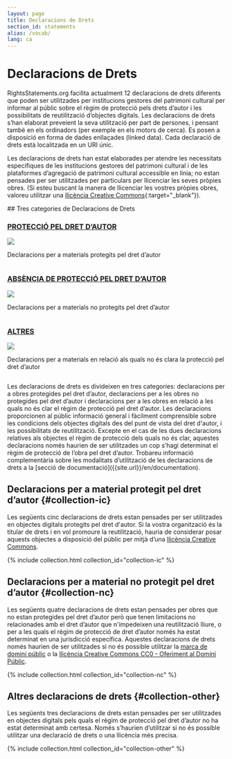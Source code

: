 ```yaml
---
layout: page
title: Declaracions de Drets
section_id: statements
alias: /vocab/
lang: ca
---
```


# Declaracions de Drets

RightsStatements.org facilita actualment 12 declaracions de drets diferents que poden ser utilitzades per institucions gestores del patrimoni cultural per informar al públic sobre el règim de protecció pels drets d’autor i les possibilitats de reutilització d’objectes digitals. Les declaracions de drets s’han elaborat preveient la seva utilització per part de persones, i pensant també en els ordinadors (per exemple en els motors de cerca). Es posen a disposició en forma de dades enllaçades (linked data). Cada declaració de drets està localitzada en un URI únic.

Les declaracions de drets han estat elaborades per atendre les necessitats específiques de les institucions gestores del patrimoni cultural i de les plataformes d’agregació de patrimoni cultural accessible en línia; no estan pensades per ser utilitzades per particulars per llicenciar les seves pròpies obres. (Si esteu buscant la manera de llicenciar les vostres pròpies obres, valoreu utilitzar una [llicència Creative Commons](https://creativecommons.org/licenses/){:target="_blank"}).

<div class="box">
## Tres categories de Declaracions de Drets

<div class="row" markdown="0">
<div class="medium-4 columns">
<div class="statements-category-teaser">
<a href="#collection-ic"><h3>PROTECCIÓ PEL DRET D’AUTOR</h3></a>
<a href="#collection-ic">
<img src="{{ site.url }}{{ site.baseurl }}/files/icons/InC.Icon-Only.dark.svg" />
</a>
<p>Declaracions per a materials protegits pel dret d’autor</p>
</div>
</div>
<div class="medium-4 columns">
<div class="statements-category-teaser">
<a href="#collection-nc"><h3>ABSÈNCIA DE PROTECCIÓ PEL DRET D’AUTOR</h3></a>
<a href="#collection-nc">
<img src="{{ site.url }}{{ site.baseurl }}/files/icons/NoC.Icon-Only.dark.svg" />
</a>
<p>Declaracions per a materials no protegits pel dret d’autor</p>
</div>
</div>
<div class="medium-4 columns">
<div class="statements-category-teaser">
<a href="#collection-other"><h3>ALTRES</h3></a>
<a href="#collection-other">
<img src="{{ site.url }}{{ site.baseurl }}/files/icons/Other.Icon-Only.dark.svg" />
</a>
<p>Declaracions per a materials en relació als quals no és clara la protecció pel dret d’autor</p>
</div>
</div>
</div>
<div>
<p>Les declaracions de drets es divideixen en tres categories: declaracions per a obres protegides pel dret d’autor, declaracions per a les obres no protegides pel dret d’autor i declaracions per a les obres en relació a les quals no és clar el règim de protecció pel dret d’autor. Les declaracions proporcionen al públic informació general i fàcilment comprensible sobre les condicions dels objectes digitals des del punt de vista del dret d'autor, i les possibilitats de reutilització. Excepte en el cas de les dues declaracions relatives als objectes el règim de protecció dels quals no és clar, aquestes declaracions només haurien de ser utilitzades un cop s’hagi determinat el règim de protecció de l’obra pel dret d’autor. Trobareu informació complementària sobre les modalitats d’utilització de les declaracions de drets a la [secció de documentació]({{site.url}}/en/documentation).</p>
</div>

</div>

## Declaracions per a material protegit pel dret d’autor  {#collection-ic}

Les següents cinc declaracions de drets estan pensades per ser utilitzades en objectes digitals protegits pel dret d'autor. Si la vostra organització és la titular de drets i en vol promoure la reutilització, hauria de considerar posar aquests objectes a disposició del públic per mitjà d’una [llicència Creative Commons](https://creativecommons.org/licenses/).

{% include collection.html collection_id="collection-ic" %}

## Declaracions per a material no protegit pel dret d’autor {#collection-nc}

Les següents quatre declaracions de drets estan pensades per obres que no estan protegides pel dret d’autor però que tenen limitacions no relacionades amb el dret d’autor que n'impedeixen una reutilització lliure, o per a les quals el règim de protecció de dret d’autor només ha estat determinat en una jurisdicció específica. Aquestes declaracions de drets només haurien de ser utilitzades si no és possible utilitzar la [marca de domini públic](https://creativecommons.org/publicdomain/mark/1.0/) o la [llicència Creative Commons CC0 - Oferiment al Domini Públic](https://creativecommons.org/publicdomain/zero/1.0/).

{% include collection.html collection_id="collection-nc" %}

## Altres declaracions de drets {#collection-other}

Les següents tres declaracions de drets estan pensades per ser utilitzades en objectes digitals pels quals el règim de protecció pel dret d’autor no ha estat determinat amb certesa. Només s’haurien d’utilitzar si no és possible utilitzar una declaració de drets o una llicència més precisa.

{% include collection.html collection_id="collection-other" %}
